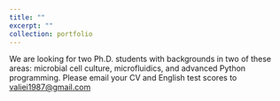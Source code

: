```yaml
---
title: ""
excerpt: ""
collection: portfolio
---
```


We are looking for two Ph.D. students with backgrounds in two of these areas: microbial cell culture, microfluidics, and advanced Python programming. Please email your CV and English test scores to valiei1987@gmail.com

